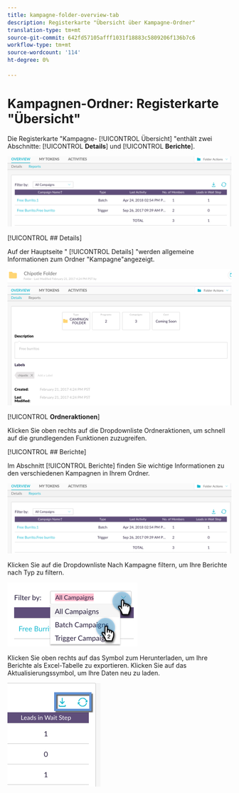 ```yaml
---
title: kampagne-folder-overview-tab
description: Registerkarte "Übersicht über Kampagne-Ordner"
translation-type: tm+mt
source-git-commit: 642fd57105afff1031f18883c5809206f136b7c6
workflow-type: tm+mt
source-wordcount: '114'
ht-degree: 0%

---
```



# Kampagnen-Ordner: Registerkarte &quot;Übersicht&quot;

Die Registerkarte &quot;Kampagne- [!UICONTROL Übersicht] &quot;enthält zwei Abschnitte: [!UICONTROL **Details**] und [!UICONTROL **Berichte**].

![Bild eins](/help/sky/assets/campaign-folders/campaign-folder-overview-tab/campaign-folder-overview-tab-1.png)

[!UICONTROL ## Details]

Auf der Hauptseite &quot; [!UICONTROL Details] &quot;werden allgemeine Informationen zum Ordner &quot;Kampagne&quot;angezeigt.

![Bild eins](/help/sky/assets/campaign-folders/campaign-folder-overview-tab/campaign-folder-overview-tab-2.png)

[!UICONTROL **Ordneraktionen**]

Klicken Sie oben rechts auf die Dropdownliste Ordneraktionen, um schnell auf die grundlegenden Funktionen zuzugreifen.

[!UICONTROL ## Berichte]

Im Abschnitt [!UICONTROL Berichte] finden Sie wichtige Informationen zu den verschiedenen Kampagnen in Ihrem Ordner.

![Bild eins](/help/sky/assets/campaign-folders/campaign-folder-overview-tab/campaign-folder-overview-tab-3.png)

Klicken Sie auf die Dropdownliste Nach Kampagne filtern, um Ihre Berichte nach Typ zu filtern.

![Bild eins](/help/sky/assets/campaign-folders/campaign-folder-overview-tab/campaign-folder-overview-tab-4.png)

Klicken Sie oben rechts auf das Symbol zum Herunterladen, um Ihre Berichte als Excel-Tabelle zu exportieren. Klicken Sie auf das Aktualisierungssymbol, um Ihre Daten neu zu laden.

![Bild eins](/help/sky/assets/campaign-folders/campaign-folder-overview-tab/campaign-folder-overview-tab-5.png)
